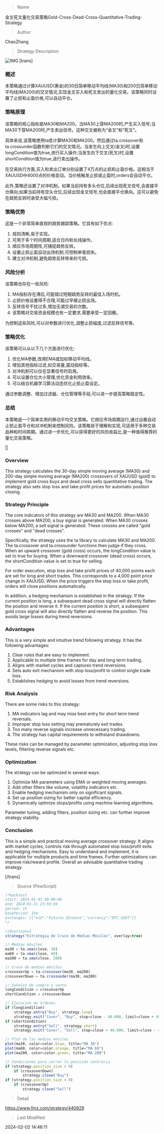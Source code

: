 
> Name

金叉死叉量化交易策略Gold-Cross-Dead-Cross-Quantitative-Trading-Strategy

> Author

ChaoZhang

> Strategy Description

![IMG](https://www.fmz.com/upload/asset/1768cebdd183dccd1c2.png)
[trans]
### 概述

本策略通过计算XAUUSD(黄金)的30日简单移动平均线(MA30)和200日简单移动平均线(MA200)的交叉情况,实现金叉买入和死叉卖出的量化交易。该策略同时设置了止损和止盈价格,可以自动平仓。

### 策略原理 

该策略的核心指标是MA30和MA200。当MA30上穿MA200时,产生买入信号;当MA30下穿MA200时,产生卖出信号。这种交叉被称为“金叉”和“死叉”。

具体来说,该策略使用ta库计算MA30和MA200。然后通过ta.crossover和ta.crossunder函数判断它们的交叉情况。当发生向上交叉(金叉)时,设置longCondition值为true,进行买入操作;当发生向下交叉(死叉)时,设置shortCondition值为true,进行卖出操作。

在交易执行方面,买入和卖出订单分别设置了4万点的止损和止盈价格。这相当于XAUUSD中4000点的价格变动。当价格触发止损或止盈时,orders会自动平仓。

此外,策略还设置了对冲机制。如果当前持有多头仓位,后续出现死叉信号,会直接平仓换向;如果当前持有空头仓位,后续出现金叉信号,也会直接平仓换向。这可以避免在趋势反转时承受大幅亏损。

### 策略优势

这是一个非常简单直观的趋势跟踪策略。它具有如下优点:

1. 规则清晰,易于实现。
2. 可用于多个时间周期,适合日内和长线操作。
3. 顺应市场周期性,可捕捉趋势反转。
4. 设置止损止盈自动出场机制,可控制单笔损失。
5. 建立对冲机制,避免趋势反转带来的亏损。

### 风险分析

该策略也存在一些风险:

1. MA指标存在滞后,可能错过短期趋势反转的最佳入场时机。
2. 止损价格设置得不合理,可能过早被止损出场。
3. 反转信号干扰过多,增加无谓交易的次数。
4. 该策略对交易资金规模也有一定要求,需要承受一定回撤。

为控制这些风险,可以对参数进行优化,调整止损幅度,过滤反转信号等。

### 策略优化

该策略可以从以下几个方面进行优化:

1. 优化MA参数,改用EMA或加权移动平均线。
2. 增加其他指标过滤,如交易量,震动指标等。 
3. 对冲机制可以仅在显著信号时启用。
4. 可以设置仓位大小管理,优化资金利用效率。
5. 可以结合机器学习算法动态优化止损止盈设定。

通过参数调整、增加过滤器、仓位管理等手段,可以进一步提高策略稳定性。

### 总结

本策略是一个简单实用的移动平均交叉策略。它顺应市场周期运行,通过设置自动止损止盈平仓和对冲机制来控制风险。该策略易于理解和实现,可适用于多种交易品种和时间周期。通过进一步优化,可以获得更好的风险收益比,是一种值得推荐的量化交易策略。

||

### Overview

This strategy calculates the 30-day simple moving average (MA30) and 200-day simple moving average (MA200) crossovers of XAUUSD (gold) to implement gold cross buys and dead cross sells quantitative trading. The strategy also sets stop loss and take profit prices for automatic position closing.

### Strategy Principle

The core indicators of this strategy are MA30 and MA200. When MA30 crosses above MA200, a buy signal is generated. When MA30 crosses below MA200, a sell signal is generated. These crosses are called "gold crosses" and "dead crosses".  

Specifically, the strategy uses the ta library to calculate MA30 and MA200. The ta.crossover and ta.crossunder functions then judge if they cross. When an upward crossover (gold cross) occurs, the longCondition value is set to true for buying. When a downward crossover (dead cross) occurs, the shortCondition value is set to true for selling.

For order execution, stop loss and take profit prices of 40,000 points each are set for long and short trades. This corresponds to a 4,000 point price change in XAUUSD. When the price triggers the stop loss or take profit, orders will close positions automatically.  

In addition, a hedging mechanism is established in the strategy. If the current position is long, a subsequent dead cross signal will directly flatten the position and reverse it. If the current position is short, a subsequent gold cross signal will also directly flatten and reverse the position. This avoids large losses during trend reversions.

### Advantages

This is a very simple and intuitive trend following strategy. It has the following advantages:

1. Clear rules that are easy to implement.  
2. Applicable to multiple time frames for day and long term trading.
3. Aligns with market cycles and captures trend reversions. 
4. Sets auto exit mechanism with stop loss/profit to control single trade loss.
5. Establishes hedging to avoid losses from trend reversions.

### Risk Analysis 

There are some risks to this strategy:

1. MA indicators lag and may miss best entry for short term trend reversals.  
2. Improper stop loss setting may prematurely exit trades.
3. Too many reverse signals increase unnecessary trading.
4. The strategy has capital requirements to withstand drawdowns.

These risks can be managed by parameter optimization, adjusting stop loss levels, filtering reverse signals etc.

### Optimization

The strategy can be optimized in several ways:

1. Optimize MA parameters using EMA or weighted moving averages.
2. Add other filters like volume, volatility indicators etc.  
3. Enable hedging mechanism only on significant signals.
4. Set up position sizing for better capital efficiency.
5. Dynamically optimize stops/profits using machine learning algorithms.

Parameter tuning, adding filters, position sizing etc. can further improve strategy stability.  

### Conclusion

This is a simple and practical moving average crossover strategy. It aligns with market cycles, controls risk through automated stop loss/profit exits and hedging mechanisms. Easy to understand and implement, it is applicable for multiple products and time frames. Further optimizations can improve risk/reward profile. Overall an advisable quantitative trading strategy.

[/trans]



> Source (PineScript)

``` javascript
/*backtest
start: 2024-01-01 00:00:00
end: 2024-01-31 23:59:59
period: 1h
basePeriod: 15m
exchanges: [{"eid":"Futures_Binance","currency":"BTC_USDT"}]
*/

//@version=5
strategy("Estrategia de Cruce de Medias Móviles", overlay=true)

// Medias móviles
ma30 = ta.sma(close, 30)
ma60 = ta.sma(close, 60)
ma200 = ta.sma(close, 200)

// Cruce de medias móviles
crossoverUp = ta.crossover(ma30, ma200)
crossoverDown = ta.crossunder(ma30, ma200)

// Señales de compra y venta
longCondition = crossoverUp
shortCondition = crossoverDown

// Ejecución de órdenes
if (longCondition)
    strategy.entry("Buy", strategy.long)
    strategy.exit("Cover", "Buy", stop=close - 40.000, limit=close + 40.000)
if (shortCondition)
    strategy.entry("Sell", strategy.short)
    strategy.exit("Cover", "Sell", stop=close + 40.000, limit=close - 40.000)

// Plot de las medias móviles
plot(ma30, color=color.blue, title="MA 30")
plot(ma60, color=color.orange, title="MA 60")
plot(ma200, color=color.green, title="MA 200")

// Condiciones para cerrar la posición contraria
if (strategy.position_size > 0)
    if (crossoverDown)
        strategy.close("Buy")
if (strategy.position_size < 0)
    if (crossoverUp)
        strategy.close("Sell")
```

> Detail

https://www.fmz.com/strategy/440829

> Last Modified

2024-02-02 14:46:11
